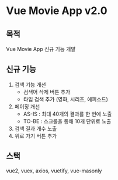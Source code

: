 # Vue Movie App v2.0

## 목적

Vue Movie App 신규 기능 개발

## 신규 기능

1. 검색 기능 개선
    - 검색어 삭제 버튼 추가
    - 타입 검색 추가 (영화, 시리즈, 에피소드)
2. 페이징 개선
    - AS-IS : 최대 40개의 결과를 한 번에 노출
    - TO-BE : 스크롤을 통해 10개 단위로 노출
3. 검색 결과 개수 노출
4. 위로 가기 버튼 추가

## 스택

vue2, vuex, axios, vuetify, vue-masonly
